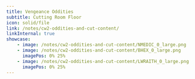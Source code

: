 ```yaml
---
title: Vengeance Oddities
subtitle: Cutting Room Floor
icon: solid/file
link: /notes/cw2-oddities-and-cut-content/
linkInternal: true
showcase:
    - image: /notes/cw2-oddities-and-cut-content/NMEDIC_0_large.png
    - image: /notes/cw2-oddities-and-cut-content/BHEX_0_large.png
      imagePos: 0% 25%
    - image: /notes/cw2-oddities-and-cut-content/LWRAITH_0_large.png
      imagePos: 0% 25%
---
```

